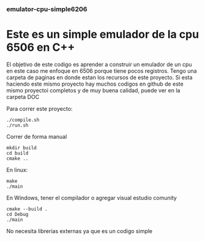 ### emulator-cpu-simple6206

# Este es un simple emulador de la cpu 6506 en C++
El objetivo de este codigo es aprender a construir un emulador de un cpu en este caso me enfoque en 6506 porque tiene pocos registros.
Tengo una carpeta de paginas en donde estan los recursos de este proyecto. 
Si esta haciendo este mismo proyecto hay muchos codigos en github de este mismo proyectoi completos y de muy buena calidad, puede ver en la carpeta DOC

Para correr este proyecto:
```
./compile.sh
./run.sh
```
Correr de forma manual
```
mkdir build
cd build
cmake ..
```
En linux:
```
make
./main
```
En Windows, tener el compilador o agregar visual estudio comunity
```
cmake --build .
cd Debug
./main
```

No necesita librerias externas ya que es un codigo simple 

